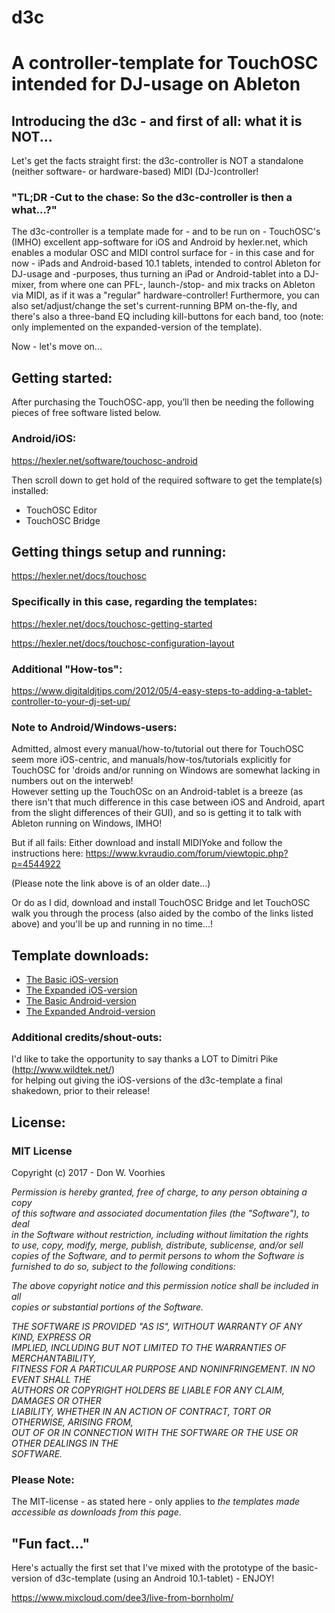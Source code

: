 # d3c
<h1>A controller-template for TouchOSC intended for DJ-usage on Ableton</h1>

<h2>Introducing the d3c - and first of all: what it is NOT...</h2>
<p>Let's get the facts straight first: the d3c-controller is NOT a standalone (neither software- or hardware-based) MIDI (DJ-)controller!</p>

<h3>"TL;DR -Cut to the chase: So the d3c-controller is then a what...?"</h3>
<p>The d3c-controller is a template made for - and to be run on - TouchOSC's (IMHO) excellent app-software for iOS and Android by hexler.net, which enables a modular OSC and MIDI control surface for - in this case and for now - iPads and Android-based 10.1 tablets, intended to control Ableton for DJ-usage and -purposes, thus turning an iPad or Android-tablet into a DJ-mixer, from where one can PFL-, launch-/stop- and mix tracks on Ableton via MIDI, as if it was a "regular" hardware-controller!
Furthermore, you can also set/adjust/change the set's current-running BPM on-the-fly, and there's also a three-band EQ including kill-buttons for each band, too (note: only implemented on the expanded-version of the template).</p>

<p>Now - let's move on...</p>

<h2>Getting started:</h2>

After purchasing the TouchOSC-app, you’ll then be needing the following pieces of free software listed below.
<h3>Android/iOS:</h3>
<a href="https://hexler.net/software/touchosc-android" title="Get the additional TouchOSC-software from here..." target="_blank">https://hexler.net/software/touchosc-android</a>

Then scroll down to get hold of the required software to get the template(s) installed: 
<ul>
<li>TouchOSC Editor</li>
<li>TouchOSC Bridge</li>
</ul>

<h2>Getting things setup and running:</h2>

<a href="https://hexler.net/docs/touchosc" title="TouchOSC documnetation" target="_blank">https://hexler.net/docs/touchosc</a>


<h3>Specifically in this case, regarding the templates:</h3>

<a href="https://hexler.net/docs/touchosc-getting-started" title="TouchOSC - Getting Started" target="_blank">https://hexler.net/docs/touchosc-getting-started</a>

<a href="https://hexler.net/docs/touchosc" title="TouchOSC Layout Configuration" target="_blank">https://hexler.net/docs/touchosc-configuration-layout</a>

<h3>Additional "How-tos":</h3>
<a href="https://www.digitaldjtips.com/2012/05/4-easy-steps-to-adding-a-tablet-controller-to-your-dj-set-up/" title="4 easy step to adding a tablet..." target="_blank">https://www.digitaldjtips.com/2012/05/4-easy-steps-to-adding-a-tablet-controller-to-your-dj-set-up/</a>

<h3>Note to Android/Windows-users:</h3>
<p>Admitted, almost every manual/how-to/tutorial out there for TouchOSC seem more iOS-centric, and manuals/how-tos/tutorials explicitly for TouchOSC for 'droids and/or running on Windows are somewhat lacking in numbers out on the interweb!<br>
However setting up the TouchOSc on an Android-tablet is a breeze (as there isn't that much difference in this case between iOS and Android, apart from the slight differences of their GUI), and so is getting it to talk with Ableton running on Windows, IMHO!</p>
<p>But if all fails: Either download and install MIDIYoke and follow the instructions here: <a href="https://www.kvraudio.com/forum/viewtopic.php?p=4544922" title="Setup tutorial for TouchOSC on an Android Phone..." target="_blank">https://www.kvraudio.com/forum/viewtopic.php?p=4544922</a></p>
<p>(Please note the link above is of an older date...)</p>  
<p>Or do as I did, download and install TouchOSC Bridge and let TouchOSC walk you through the process (also aided by the combo of the links listed above) and you'll be up and running in no time...!</p> 

<h2>Template downloads:</h2>
<ul>
  <li><a href="https://github.com/donvoorhies/d3c/blob/master/d3c_iOS.touchosc?raw=true">The Basic iOS-version</a></li>
  <li><a href="https://github.com/donvoorhies/d3c/blob/master/d3c-ext_iOS.touchosc?raw=true">The Expanded iOS-version</a></li>
  <li><a href="https://github.com/donvoorhies/d3c/blob/master/d3c_Android.touchosc?raw=true">The Basic Android-version</a></li>
  <li><a href="https://github.com/donvoorhies/d3c/blob/master/d3c-ext_Android.touchosc?raw=true">The Expanded Android-version</a></li>
</ul>

<h3>Additional credits/shout-outs:</h3>
<p>I'd like to take the opportunity to say thanks a LOT to Dimitri Pike (<a href="http://www.wildtek.net/" title="To the Wildtek website" target="_blank">http://www.wildtek.net/</a>)<br>
for helping out giving the iOS-versions of the d3c-template a final shakedown, prior to their release!</p>

<h2>License:</h2>
<h3>MIT License</h3>
<p>Copyright (c) 2017 - Don W. Voorhies</p>

<p><i>Permission is hereby granted, free of charge, to any person obtaining a copy<br>
of this software and associated documentation files (the "Software"), to deal<br>
in the Software without restriction, including without limitation the rights<br>
to use, copy, modify, merge, publish, distribute, sublicense, and/or sell<br>
copies of the Software, and to permit persons to whom the Software is<br>
  furnished to do so, subject to the following conditions:</i></p>

<p><i>The above copyright notice and this permission notice shall be included in all<br>
  copies or substantial portions of the Software.</i></p>

<p><i>THE SOFTWARE IS PROVIDED "AS IS", WITHOUT WARRANTY OF ANY KIND, EXPRESS OR<br>
IMPLIED, INCLUDING BUT NOT LIMITED TO THE WARRANTIES OF MERCHANTABILITY,<br>
FITNESS FOR A PARTICULAR PURPOSE AND NONINFRINGEMENT. IN NO EVENT SHALL THE<br>
AUTHORS OR COPYRIGHT HOLDERS BE LIABLE FOR ANY CLAIM, DAMAGES OR OTHER<br>
LIABILITY, WHETHER IN AN ACTION OF CONTRACT, TORT OR OTHERWISE, ARISING FROM,<br>
OUT OF OR IN CONNECTION WITH THE SOFTWARE OR THE USE OR OTHER DEALINGS IN THE<br>
SOFTWARE.</i></p>

<h3>Please Note:</h3>
<p>The MIT-license - as stated here - only applies to <i>the templates made accessible as downloads from this page</i>.</p> 

<h2>&quot;Fun fact...&quot;</h2>
<p>Here's actually the first set that I've mixed with the prototype of the basic-version of d3c-template (using an Android 10.1-tablet) - ENJOY!</p> <a href="https://www.mixcloud.com/dee3/live-from-bornholm/" title="The Live From An Island set at Mixcloud" target="_blank">https://www.mixcloud.com/dee3/live-from-bornholm/</a>  
